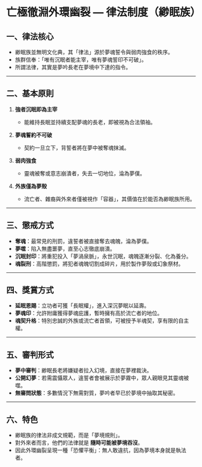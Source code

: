 # 亡極徹淵外環幽裂 — 律法制度（緲眠族）

## 一、律法核心
- 緲眠族並無明文化典，其「律法」源於夢魂誓令與弱肉強食的秩序。  
- 族群信奉：「唯有沉眠者能主宰，唯有夢魂誓印不可破」。  
- 所謂法律，其實是夢吟長老在夢境中下達的指令。  

---

## 二、基本原則
1. **強者沉眠即為主宰**  
   - 能維持長眠並持續支配夢魂的長老，即被視為合法領袖。  

2. **夢魂誓約不可破**  
   - 契約一旦立下，背誓者將在夢中被奪魂抹滅。  

3. **弱肉強食**  
   - 靈魂被奪或意志崩潰者，失去一切地位，淪為夢僕。  

4. **外族僅為夢殼**  
   - 流亡者、雜裔與外來者僅被視作「容器」，其價值在於能否為緲眠族所用。  

---

## 三、懲戒方式
- **奪魂**：最常見的刑罰，違誓者被直接奪去魂魄，淪為夢僕。  
- **夢噬**：陷入無盡噩夢，直至心志徹底崩潰。  
- **沉眠封印**：將重犯投入「夢渦泉脈」，永世沉眠，魂魄逐漸分裂、化為養分。  
- **魂裂刑**：高階懲罰，將犯者魂魄切割成碎片，用於製作夢殼或幻象祭材。  

---

## 四、獎賞方式
- **延眠恩賜**：立功者可獲「長眠權」，進入深沉夢眠以延壽。  
- **夢魂印**：允許附庸獲得夢魂庇護，暫時擁有高於流亡者的地位。  
- **魂契升格**：特別忠誠的外族或流亡者首領，可被授予半魂契，享有限的自主權。  

---

## 五、審判形式
- **夢中審判**：緲眠長老將嫌疑者拉入幻境，直接在夢裡裁決。  
- **公開幻夢**：若需震懾眾人，違誓者會被展示於夢霧中，眾人親眼見其靈魂被噬。  
- **無審問狀態**：多數情況下無需對質，夢吟者早已於夢境中抽取其秘密。  

---

## 六、特色
- 緲眠族的律法非成文規範，而是「夢境規則」。  
- 對外來者而言，他們的法律就是 **隨時可能被夢境吞沒**。  
- 因此外環幽裂呈現一種「恐懼平衡」：無人敢違抗，因為夢境本身就是執法者。  
